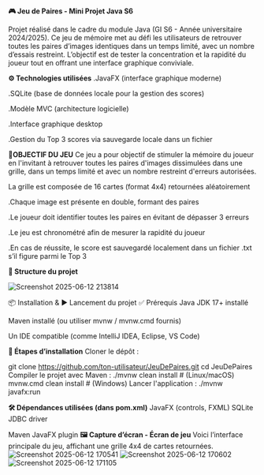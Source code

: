 **🎮 Jeu de Paires - Mini Projet Java S6**

Projet réalisé dans le cadre du module Java (GI S6 - Année universitaire 2024/2025).
Ce jeu de mémoire met au défi les utilisateurs de retrouver toutes les paires d’images identiques dans un temps limité, 
avec un nombre d’essais restreint. L’objectif est de tester la concentration et la rapidité du joueur tout en offrant une interface graphique conviviale.

**⚙️ Technologies utilisées**
.JavaFX (interface graphique moderne)

.SQLite (base de données locale pour la gestion des scores)

.Modèle MVC (architecture logicielle)

.Interface graphique desktop

.Gestion du Top 3 scores via sauvegarde locale dans un fichier

**🎯OBJECTIF DU JEU**
Ce jeu a pour objectif de stimuler la mémoire du joueur en l'invitant à retrouver toutes les paires d'images dissimulées dans une grille,
dans un temps limité et avec un nombre restreint d'erreurs autorisées.

La grille est composée de 16 cartes (format 4x4) retournées aléatoirement

.Chaque image est présente en double, formant des paires

.Le joueur doit identifier toutes les paires en évitant de dépasser 3 erreurs

.Le jeu est chronométré afin de mesurer la rapidité du joueur

.En cas de réussite, le score est sauvegardé localement dans un fichier .txt s’il figure parmi le Top 3

**📁 Structure du projet** 

![Screenshot 2025-06-12 213814](https://github.com/user-attachments/assets/938a113f-0e22-4e5b-81e1-2da48330ce30)


📦 Installation & ▶️ Lancement du projet
✅ Prérequis
Java JDK 17+ installé

Maven installé (ou utiliser mvnw / mvnw.cmd fournis)

Un IDE compatible (comme IntelliJ IDEA, Eclipse, VS Code)

**🔧 Étapes d’installation**
Cloner le dépôt :

git clone https://github.com/ton-utilisateur/JeuDePaires.git
cd JeuDePaires
Compiler le projet avec Maven :
./mvnw clean install       # (Linux/macOS)
mvnw.cmd clean install     # (Windows)
Lancer l'application :
./mvnw javafx:run

**🛠️ Dépendances utilisées (dans pom.xml)**
JavaFX (controls, FXML)
SQLite JDBC driver

Maven JavaFX plugin
**🖼️ Capture d’écran - Écran de jeu**
Voici l’interface principale du jeu, affichant une grille 4x4 de cartes retournées.
![Screenshot 2025-06-12 170541](https://github.com/user-attachments/assets/7d59b010-73d5-437d-8027-6190d3a474f6)
![Screenshot 2025-06-12 170602](https://github.com/user-attachments/assets/e886aaec-7a49-4b07-af73-8e31d33519b4)
![Screenshot 2025-06-12 171105](https://github.com/user-attachments/assets/17446f0b-70da-4686-b2c1-072fe433a315)





